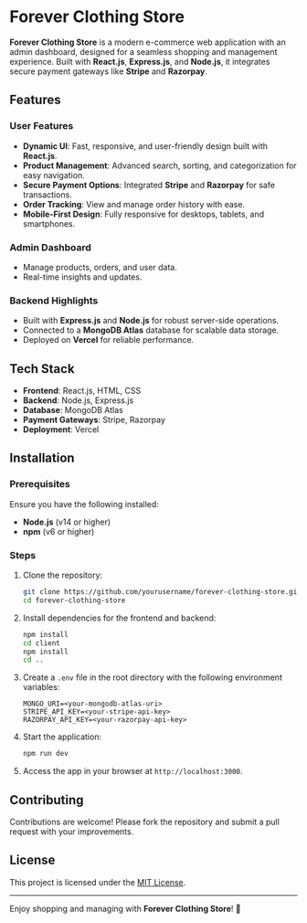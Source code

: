 # Forever Clothing Store  

**Forever Clothing Store** is a modern e-commerce web application with an admin dashboard, designed for a seamless shopping and management experience. Built with **React.js**, **Express.js**, and **Node.js**, it integrates secure payment gateways like **Stripe** and **Razorpay**.  

## Features  

### User Features  
- **Dynamic UI**: Fast, responsive, and user-friendly design built with **React.js**.  
- **Product Management**: Advanced search, sorting, and categorization for easy navigation.  
- **Secure Payment Options**: Integrated **Stripe** and **Razorpay** for safe transactions.  
- **Order Tracking**: View and manage order history with ease.  
- **Mobile-First Design**: Fully responsive for desktops, tablets, and smartphones.  

### Admin Dashboard  
- Manage products, orders, and user data.  
- Real-time insights and updates.  

### Backend Highlights  
- Built with **Express.js** and **Node.js** for robust server-side operations.  
- Connected to a **MongoDB Atlas** database for scalable data storage.  
- Deployed on **Vercel** for reliable performance.  

## Tech Stack  
- **Frontend**: React.js, HTML, CSS  
- **Backend**: Node.js, Express.js  
- **Database**: MongoDB Atlas  
- **Payment Gateways**: Stripe, Razorpay  
- **Deployment**: Vercel  

## Installation  

### Prerequisites  
Ensure you have the following installed:  
- **Node.js** (v14 or higher)  
- **npm** (v6 or higher)  

### Steps  
1. Clone the repository:  
   ```bash  
   git clone https://github.com/yourusername/forever-clothing-store.git  
   cd forever-clothing-store  
   ```  

2. Install dependencies for the frontend and backend:  
   ```bash  
   npm install  
   cd client  
   npm install  
   cd ..  
   ```  

3. Create a `.env` file in the root directory with the following environment variables:  
   ```env  
   MONGO_URI=<your-mongodb-atlas-uri>  
   STRIPE_API_KEY=<your-stripe-api-key>  
   RAZORPAY_API_KEY=<your-razorpay-api-key>  
   ```  

4. Start the application:  
   ```bash  
   npm run dev  
   ```  

5. Access the app in your browser at `http://localhost:3000`.  

## Contributing  
Contributions are welcome! Please fork the repository and submit a pull request with your improvements.  

## License  
This project is licensed under the [MIT License](LICENSE).  

---  

Enjoy shopping and managing with **Forever Clothing Store**! 🌟

